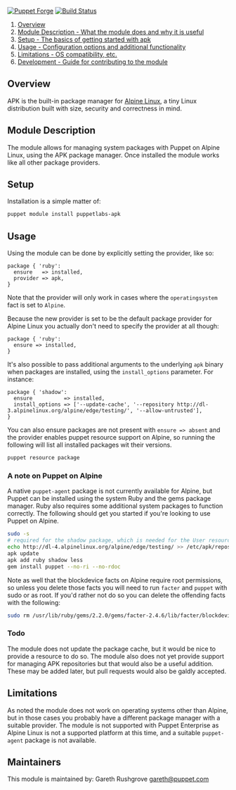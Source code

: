 [![Puppet
Forge](http://img.shields.io/puppetforge/v/puppetlabs/apk.svg)](https://forge.puppetlabs.com/puppetlabs/apk)
[![Build
Status](https://travis-ci.org/puppetlabs/puppetlabs-apk.svg?branch=master)](https://travis-ci.org/puppetlabs/puppetlabs-apk)

1. [Overview](#overview)
2. [Module Description - What the module does and why it is useful](#module-description)
3. [Setup - The basics of getting started with apk](#setup)
4. [Usage - Configuration options and additional functionality](#setup)
5. [Limitations - OS compatibility, etc.](#limitations)
6. [Development - Guide for contributing to the module](#development)

## Overview

APK is the built-in package manager for [Alpine Linux](http://www.alpinelinux.org/), a tiny Linux distribution built with size, security and correctness in mind.

## Module Description

The module allows for managing system packages with Puppet on Alpine Linux, using the APK package manager. Once installed the module works like all other package providers.

## Setup

Installation is a simple matter of:

```bash
puppet module install puppetlabs-apk
```

## Usage

Using the module can be done by explicitly setting the provider, like so:

```puppet
package { 'ruby':
  ensure   => installed,
  provider => apk,
}
```

Note that the provider will only work in cases where the `operatingsystem` fact is set to `Alpine`.

Because the new provider is set to be the default package provider for Alpine Linux you actually don't need to specify the provider at all though:

```puppet
package { 'ruby':
  ensure => installed,
}
```

It's also possible to pass additional arguments to the underlying `apk`
binary when packages are installed, using the `install_options`
parameter. For instance:

```puppet
package { 'shadow':
  ensure          => installed,
  install_options => ['--update-cache', '--repository http://dl-3.alpinelinux.org/alpine/edge/testing/', '--allow-untrusted'],
}
```

You can also ensure packages are not present with `ensure => absent` and the provider enables puppet resource support on Alpine, so running the following will list all installed packages wit their versions.

```bash
puppet resource package
```

### A note on Puppet on Alpine

A native `puppet-agent` package is not currently available for Alpine, but Puppet can be installed using the system Ruby and the gems package manager. Ruby also requires some additional system packages to function correctly. The following should get you started if you're looking to use Puppet on Alpine.

```bash
sudo -s
# required for the shadow package, which is needed for the User resource
echo http://dl-4.alpinelinux.org/alpine/edge/testing/ >> /etc/apk/repositories
apk update
apk add ruby shadow less
gem install puppet --no-ri --no-rdoc
```

Note as well that the blockdevice facts on Alpine require root permissions, so unless you delete those facts you will need to run `facter` and `puppet` with sudo or as root. If you'd rather not do so you can delete the offending facts with the following:

```bash
sudo rm /usr/lib/ruby/gems/2.2.0/gems/facter-2.4.6/lib/facter/blockdevices.rb
```

### Todo

The module does not update the package cache, but it would be nice to provide a resource to do so. The module also does not yet provide support for managing APK repositories but that would also be a useful addition. These may be added later, but pull requests would also be galdly accepted.

## Limitations

As noted the module does not work on operating systems other than Alpine, but in those cases you probably have a different package manager with a suitable provider. The module is not supported with Puppet Enterprise as Alpine Linux is not a supported platform at this time, and a suitable `puppet-agent` package is not available.

## Maintainers

This module is maintained by: Gareth Rushgrove <gareth@puppet.com>
